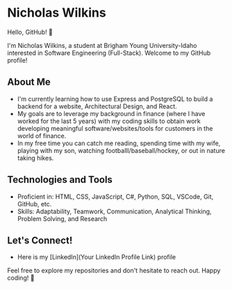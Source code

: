# Nicholas Wilkins

Hello, GitHub! 👋

I'm Nicholas Wilkins, a student at Brigham Young University-Idaho interested in Software Engineering (Full-Stack). Welcome to my GitHub profile!

## About Me

- I'm currently learning how to use Express and PostgreSQL to build a backend for a website, Architectural Design, and React.
- My goals are to leverage my background in finance (where I have worked for the last 5 years) with my coding skills to obtain work developing meaningful software/websites/tools for customers in the world of finance. 
- In my free time you can catch me reading, spending time with my wife, playing with my son, watching footballl/baseball/hockey, or out in nature taking hikes. 

## Technologies and Tools

- Proficient in: HTML, CSS, JavaScript, C#, Python, SQL, VSCode, Git, GitHub, etc.
- Skills: Adaptability, Teamwork, Communication, Analytical Thinking, Problem Solving, and Research

## Let's Connect!

- Here is my [LinkedIn](Your LinkedIn Profile Link) profile

Feel free to explore my repositories and don't hesitate to reach out. Happy coding! 🚀
